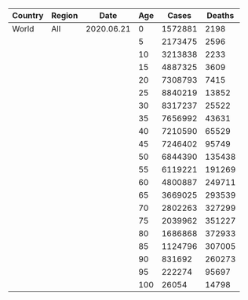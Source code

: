 Country|Region|Date|Age|Cases|Deaths
-------|------|----|---|-----|------
World|All|2020.06.21|0|1572881|2198
||||5|2173475|2596
||||10|3213838|2233
||||15|4887325|3609
||||20|7308793|7415
||||25|8840219|13852
||||30|8317237|25522
||||35|7656992|43631
||||40|7210590|65529
||||45|7246402|95749
||||50|6844390|135438
||||55|6119221|191269
||||60|4800887|249711
||||65|3669025|293539
||||70|2802263|327299
||||75|2039962|351227
||||80|1686868|372933
||||85|1124796|307005
||||90|831692|260273
||||95|222274|95697
||||100|26054|14798
